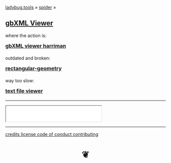 <style>

#menu p { margin: 0 }

h3 { margin: 0 0 20px 0 ; }

#ifrMenuSub { height: 50px; }

</style>


[ladybug.tools]( https://ladybug.tools ) &raquo; [spider]( http://ladybug.tools/spider ) &raquo;

## [gbXML Viewer]( index.html )
<!--
#### [README / home page]( #README.md )
-->

where the action is:
### [gbXML viewer harriman]( #select-xml/display-gbjson.html )

outdated and broken:
### [rectangular-geometry ]( #../../rectangular-geometry/r1/read-gbxml-rectangular-geometry.html )

way too slow:
### [text file viewer]( #../../file-viewer/r2/gbxml-file-viewer.html )



***

<div id = "divMenuSub" ></div>

<iframe id = "ifrMenuSub" class = "iframeMenu" src=mnu-default.html  ></iframe>


<!--
### [markdown help]( #./pages/markdown-help.md )


### [threejs basic]( #./plugins/threejs-basic.html ) [&#x1F5D7;]( ./plugin/threejs-basic.html "Run full screen" )

-->

***

[credits         ]( #../../../pages/credits.md "Nice peeps!" )
[license         ]( #../../../pages/license.md "Do as you please" )
[code of conduct ]( #../../../pages/code-of-conduct.md "Play hard and play fair" )
[contributing    ]( #../../../pages/contributing.md "How to get started" )

<h1 style=text-align:center; > &#x2766; </h1>